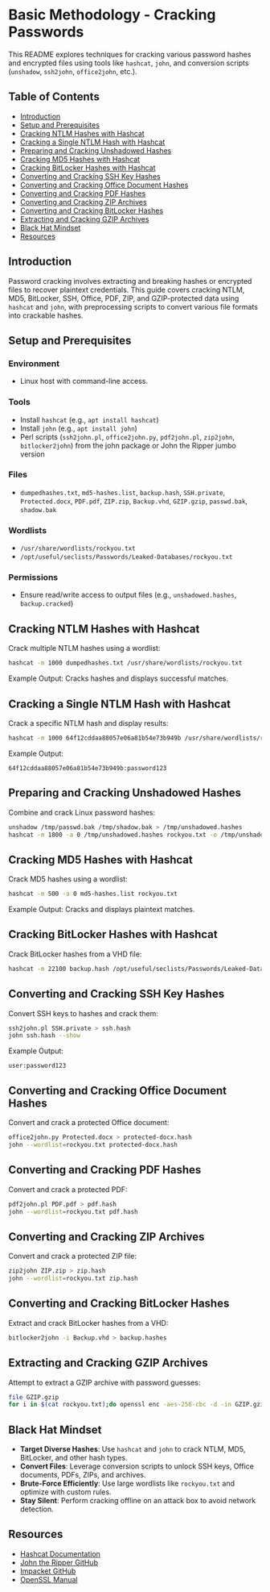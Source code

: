 # Basic Methodology - Cracking Passwords

This README explores techniques for cracking various password hashes and encrypted files using tools like `hashcat`, `john`, and conversion scripts (`unshadow`, `ssh2john`, `office2john`, etc.).

## Table of Contents

- [Introduction](#introduction)
- [Setup and Prerequisites](#setup-and-prerequisites)
- [Cracking NTLM Hashes with Hashcat](#cracking-ntlm-hashes-with-hashcat)
- [Cracking a Single NTLM Hash with Hashcat](#cracking-a-single-ntlm-hash-with-hashcat)
- [Preparing and Cracking Unshadowed Hashes](#preparing-and-cracking-unshadowed-hashes)
- [Cracking MD5 Hashes with Hashcat](#cracking-md5-hashes-with-hashcat)
- [Cracking BitLocker Hashes with Hashcat](#cracking-bitlocker-hashes-with-hashcat)
- [Converting and Cracking SSH Key Hashes](#converting-and-cracking-ssh-key-hashes)
- [Converting and Cracking Office Document Hashes](#converting-and-cracking-office-document-hashes)
- [Converting and Cracking PDF Hashes](#converting-and-cracking-pdf-hashes)
- [Converting and Cracking ZIP Archives](#converting-and-cracking-zip-archives)
- [Converting and Cracking BitLocker Hashes](#converting-and-cracking-bitlocker-hashes)
- [Extracting and Cracking GZIP Archives](#extracting-and-cracking-gzip-archives)
- [Black Hat Mindset](#black-hat-mindset)
- [Resources](#resources)

## Introduction

Password cracking involves extracting and breaking hashes or encrypted files to recover plaintext credentials. This guide covers cracking NTLM, MD5, BitLocker, SSH, Office, PDF, ZIP, and GZIP-protected data using `hashcat` and `john`, with preprocessing scripts to convert various file formats into crackable hashes.

## Setup and Prerequisites

### Environment
- Linux host with command-line access.

### Tools
- Install `hashcat` (e.g., `apt install hashcat`)
- Install `john` (e.g., `apt install john`)
- Perl scripts (`ssh2john.pl`, `office2john.py`, `pdf2john.pl`, `zip2john`, `bitlocker2john`) from the john package or John the Ripper jumbo version

### Files
- `dumpedhashes.txt`, `md5-hashes.list`, `backup.hash`, `SSH.private`, `Protected.docx`, `PDF.pdf`, `ZIP.zip`, `Backup.vhd`, `GZIP.gzip`, `passwd.bak`, `shadow.bak`

### Wordlists
- `/usr/share/wordlists/rockyou.txt`
- `/opt/useful/seclists/Passwords/Leaked-Databases/rockyou.txt`

### Permissions
- Ensure read/write access to output files (e.g., `unshadowed.hashes`, `backup.cracked`)

## Cracking NTLM Hashes with Hashcat

Crack multiple NTLM hashes using a wordlist:

```bash
hashcat -m 1000 dumpedhashes.txt /usr/share/wordlists/rockyou.txt
```

Example Output: Cracks hashes and displays successful matches.

## Cracking a Single NTLM Hash with Hashcat

Crack a specific NTLM hash and display results:

```bash
hashcat -m 1000 64f12cddaa88057e06a81b54e73b949b /usr/share/wordlists/rockyou.txt --show
```

Example Output:
```
64f12cddaa88057e06a81b54e73b949b:password123
```

## Preparing and Cracking Unshadowed Hashes

Combine and crack Linux password hashes:

```bash
unshadow /tmp/passwd.bak /tmp/shadow.bak > /tmp/unshadowed.hashes
hashcat -m 1800 -a 0 /tmp/unshadowed.hashes rockyou.txt -o /tmp/unshadowed.cracked
```

## Cracking MD5 Hashes with Hashcat

Crack MD5 hashes using a wordlist:

```bash
hashcat -m 500 -a 0 md5-hashes.list rockyou.txt
```

Example Output: Cracks and displays plaintext matches.

## Cracking BitLocker Hashes with Hashcat

Crack BitLocker hashes from a VHD file:

```bash
hashcat -m 22100 backup.hash /opt/useful/seclists/Passwords/Leaked-Databases/rockyou.txt -o backup.cracked
```

## Converting and Cracking SSH Key Hashes

Convert SSH keys to hashes and crack them:

```bash
ssh2john.pl SSH.private > ssh.hash
john ssh.hash --show
```

Example Output:
```
user:password123
```

## Converting and Cracking Office Document Hashes

Convert and crack a protected Office document:

```bash
office2john.py Protected.docx > protected-docx.hash
john --wordlist=rockyou.txt protected-docx.hash
```

## Converting and Cracking PDF Hashes

Convert and crack a protected PDF:

```bash
pdf2john.pl PDF.pdf > pdf.hash
john --wordlist=rockyou.txt pdf.hash
```

## Converting and Cracking ZIP Archives

Convert and crack a protected ZIP file:

```bash
zip2john ZIP.zip > zip.hash
john --wordlist=rockyou.txt zip.hash
```

## Converting and Cracking BitLocker Hashes

Extract and crack BitLocker hashes from a VHD:

```bash
bitlocker2john -i Backup.vhd > backup.hashes
```

## Extracting and Cracking GZIP Archives

Attempt to extract a GZIP archive with password guesses:

```bash
file GZIP.gzip
for i in $(cat rockyou.txt);do openssl enc -aes-256-cbc -d -in GZIP.gzip -k $i 2>/dev/null | tar xz;done
```

## Black Hat Mindset

- **Target Diverse Hashes**: Use `hashcat` and `john` to crack NTLM, MD5, BitLocker, and other hash types.
- **Convert Files**: Leverage conversion scripts to unlock SSH keys, Office documents, PDFs, ZIPs, and archives.
- **Brute-Force Efficiently**: Use large wordlists like `rockyou.txt` and optimize with custom rules.
- **Stay Silent**: Perform cracking offline on an attack box to avoid network detection.

## Resources

- [Hashcat Documentation](https://hashcat.net/wiki/)
- [John the Ripper GitHub](https://github.com/openwall/john)
- [Impacket GitHub](https://github.com/SecureAuthCorp/impacket)
- [OpenSSL Manual](https://www.openssl.org/docs/)

